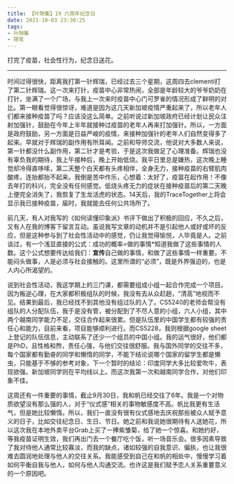 ```yaml
---
title: 【叶隙集】19 六周年纪念日
date: 2021-10-03 23:30:25
tags:
- 叶隙集
- 随笔
---
```


打完了疫苗，社会性行为，纪念日送花。

<!--more-->

--------------------

时间过得很快，距离我打第一针辉瑞，已经过去三个星期，这周四去clementi打了第二针辉瑞。这一次来打针，疫苗中心非常热闹，全部是年龄较大的爷爷奶奶在打针，坐满了一个广场，与我上一次来时疫苗中心门可罗雀的情况形成了鲜明的对比。第一眼看觉得很惊讶，难道是因为这几天新加坡疫情严重起来了，所以老年人们都来接种疫苗了吗？应该没这么简单。之前听说过新加坡政府已经计划让民众注射加强针，鼓励在今年上半年就接种过疫苗的老年人再来打加强针。所以，一方面是政府鼓励，另一方面是日益严峻的疫情，来接种加强针的老年人们自然变得多了起来。早就对于辉瑞的副作用有所耳闻。之前和导师交流，他说对大多数人来说，第一针都没什么副作用，第二针才是考验，于是这次我做足了心理准备。辉瑞也没有辜负我的期待，我上午接种后，晚上开始低烧。我平日里总是嫌热，这次晚上睡觉却冷得直哆嗦，第二天整个白天都有头疼相伴，全身无力，接种疫苗的右臂肌肉酸疼，连抬都抬不起来。我倒是苦中作乐，心想着：太好了，疫苗在起作用！不像去年打的科兴，完全没有任何感觉。低烧头疼无力的症状在接种疫苗后的第二天晚上便完全消失了，我恢复了生龙活虎的状态。14天后，我的TraceTogether上将会显示我已接种疫苗，届时，我就能去任何公共场所了。

前几天，有人对我写的《如何读懂印象派》书评下做出了积极的回应，不久之后，又有人在我的博客下留言互动。虽说我写文章的动机并不是引起他人或好或坏的反应，但是这种参与到了社会性活动中的感觉，仍让我觉得愉悦，人毕竟是人。之前谈过，有一个浅显直接的公式：成功的概率=做的事情\*知道我做了这些事情的人数。这个公式想要传达给我们：**宣传**自己做的事情，和做了这些事情一样重要。不能闷头做事，人是必须与社会接触的。这里所谓的“必须”，既是外界强迫的，也是人内心所渴望的。

说到社会性活动，我这学期上的三门课，都需要组成小组一起合作完成一个项目。因为叛逆心理，在大家都积极组队的时候，我没有去从众赶趟，“清高”地视而不见。结果到最后，我已经找不到其他没有组过队的人了。CS5240的老师会帮没有组队的人分配队伍，我于是没有管，被分配到了不尽人意的小组，六人小组，其中两个越南同学能力不足，交往合作起来很累。但是队伍里的中国学生都有较强的责任心和能力，目前来看，项目能够顺利进行。而CS5228，我则根据google sheet上登记的队伍信息，主动联系了还少一个组员的中国小组。我的运气很好，他们都是PhD，且性格和煦，责任心强，与他们交往很舒服。我与国外同学的交往不多，每个国家都有勤奋的同学和懒惰的同学，不能下结论说哪个国家的留学生都是懒虫，只能基于不够的参考对象，下一个暂时的结论：印度同学大多比较爱吹牛，表现欲强。新加坡同学则在平均线以上。而这次我第一次和越南同学合作，对他们印象不佳。

这周还有一件重要的事情，截止9月30日，我和帆已经交往了6年。我是一个对物质欲望没有那么强的人，对于“仪式感”相关的事物敏感度不高。帆比我更有生活气，但是她比较懒惰。所以，我们一直没有很有仪式感地去庆祝那些被众人赋予意义的日子，比如交往纪念日、生日、节日。她之前和我说她很期待有人送她花，所以这次我在本地外卖平台Grab上买了一捧紫雏菊，给了她一个惊喜。和她约好，等我疫苗证明生效，我们再出门去一个餐厅吃个饭，听一场音乐会。很多因素导致了我对待他人通常比较寡淡，而我的缺点，诸如较强的自我意识、偏执，也让我很难去圆润地处理与他人的交往关系。我能感受到自己在和帆的相处中，慢慢学习着如何平衡自我与他人，如何与他人沟通交流。也许这是我们赋予恋人关系重要意义的一个原因吧。

